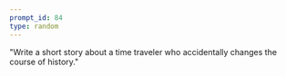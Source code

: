 ```yaml
---
prompt_id: 84
type: random
---
```


"Write a short story about a time traveler who accidentally changes the course of history."
